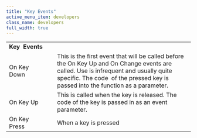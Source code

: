 ```yaml
---
title: "Key Events"
active_menu_item: developers
class_name: developers
full_width: true
---
```



<table>
<tr>
<td width="148">
  <strong>Key  Events</strong>

</td>
<td width="15">
</td>
<td width="779">
</td>
</tr>
<tr>
<td width="148">
On Key Down

</td>
<td width="15">
</td>
<td width="779">
This is the first event that will be called before the On Key Up and On Change events are called. Use is infrequent and usually quite specific. The code  of the pressed key is passed into the function as a parameter.

</td>
</tr>
<tr>
<td width="148">
On Key Up

</td>
<td width="15">
</td>
<td width="779">
This is called when the key is released. The code of the key is passed in as an event parameter.

</td>
</tr>
<tr>
<td width="148">
On Key Press

</td>
<td width="15">
</td>
<td width="779">
When a key is pressed

</td>
</tr>
</table>

